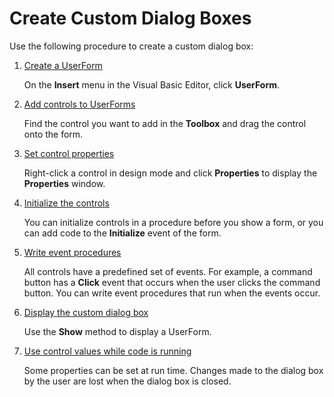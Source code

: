 
# Create Custom Dialog Boxes

Use the following procedure to create a custom dialog box:


1. [Create a UserForm](1ada0ef7-c238-32d6-3733-a006524fa618.md)
    
    On the  **Insert** menu in the Visual Basic Editor, click **UserForm**.
    
2. [Add controls to UserForms](bf39448d-5095-63dd-9b22-bbc3aa1391e1.md)
    
    Find the control you want to add in the  **Toolbox** and drag the control onto the form.
    
3. [Set control properties](a1eda81e-61b3-0bcb-99b8-00e5fbd76f1f.md)
    
    Right-click a control in design mode and click  **Properties** to display the **Properties** window.
    
4. [Initialize the controls](d73b960d-bf78-1917-fc54-7b9b7cc7ca10.md)
    
    You can initialize controls in a procedure before you show a form, or you can add code to the  **Initialize** event of the form.
    
5. [Write event procedures](b657ab62-67fa-4eeb-736c-86e31a026c73.md)
    
    All controls have a predefined set of events. For example, a command button has a  **Click** event that occurs when the user clicks the command button. You can write event procedures that run when the events occur.
    
6. [Display the custom dialog box](25e27f90-d0d0-9d9c-fdf6-fc07c17c5da6.md)
    
    Use the  **Show** method to display a UserForm.
    
7. [Use control values while code is running](a885309e-4525-c866-114f-994b56bf0488.md)
    
    Some properties can be set at run time. Changes made to the dialog box by the user are lost when the dialog box is closed.
    
